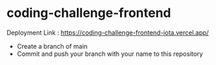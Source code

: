 # coding-challenge-frontend
Deployment Link : https://coding-challenge-frontend-iota.vercel.app/
- Create a branch of main
- Commit and push your branch with your name to this repository

